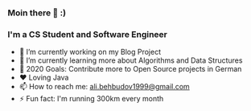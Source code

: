 ### Moin there 👋 :)



### I'm a CS Student and Software Engineer

- 🔭 I’m currently working on my Blog Project
- 🌱 I’m currently learning more about Algorithms and Data Structures
- 🥅 2020 Goals: Contribute more to Open Source projects in German
- ❤️ Loving Java
- 📫 How to reach me: ali.behbudov1999@gmail.com
- ⚡ Fun fact: I'm running 300km every month
